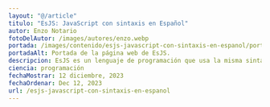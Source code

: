 ```yaml
---
layout: "@/article"
titulo: "EsJS: JavaScript con sintaxis en Español"
autor: Enzo Notario
fotoDelAutor: /images/autores/enzo.webp
portada: /images/contenido/esjs-javascript-con-sintaxis-en-espanol/portada.webp
portadaAlt: Portada de la página web de EsJS.
descripcion: EsJS es un lenguaje de programación que usa la misma sintaxis que JavaScript pero en español. ¡Lánzate a descubrirlo!
ciencia: programación
fechaMostrar: 12 diciembre, 2023
fechaOrdenar: Dec 12, 2023
url: /esjs-javascript-con-sintaxis-en-espanol
---
```

